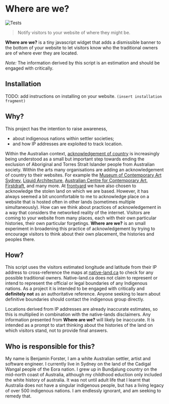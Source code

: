 # Where are we?
![Tests](https://github.com/e-e-e/where-are-we/workflows/Tests/badge.svg)

> Notify visitors to your website of where they might be.

**Where are we?** is a tiny javascript widget that adds a dismissible banner to the bottom of your website to let visitors know who the traditional owners are of where ever they are located.

_Note:_ The information derived by this script is an estimation and should be engaged with critically.

## Installation

TODO: add instructions on installing on your website.
`(insert installation fragment)`

## Why?

This project has the intention to raise awareness,

- about indigenous nations within settler societies;
- and how IP addresses are exploited to track location.

Within the Australian context, [acknowledgement of country](https://www.reconciliation.org.au/wp-content/uploads/2017/11/Welcome-to-and-Acknowledgement-of-Country.pdf) is increasingly being understood as a small but important step towards ending the exclusion of Aboriginal and Torres Strait Islander people from Australian society. Within the arts many organisations are adding an acknowledgement of country to their websites. For example the [Museum of Contemporary Art Sydney](www.mca.com.au), [Liquid Architecture](https://liquidarchitecture.org.au/info), [Australian Centre for Contemporary Art](https://acca.melbourne/), [Firstdraft](https://firstdraft.org.au/), and many more. At [frontyard](www.frontyardprojects.org) we have also chosen to acknowledge the stolen land on which we are based. However, it has always seemed a bit uncomfortable to me to acknowledge place on a website that is hosted often in other lands (sometimes multiple simultaneously). How can we think about practices of acknowledgement in a way that considers the networked reality of the internet. Visitors are coming to your website from many places, each with their own particular histories, their own particular forgetings. **Where are we?** is an small experiment in broadening this practice of acknowledgement by trying to encourage visitors to think about their own placement, the histories and peoples there.

## How?

This script uses the visitors estimated longitude and latitude from their IP address to cross-reference the maps at [native-land.ca](https://native-land.ca/) to check for any possible traditional owners. Native-land.ca does not claim to represent or intend to represent the official or legal boundaries of any Indigenous nations. As a project it is intended to be engaged with critically and **definitely not** as an authoritative reference. Anyone seeking to learn about definitive boundaries should contact the indigenous group directly.

Locations derived from IP addresses are already inaccurate estimates, so this is multiplied in combination with the native-lands disclaimers. Any information presented from **Where are we?** will likely be inaccurate. It is intended as a prompt to start thinking about the histories of the land on which visitors stand, not to provide final answers.

## Who is responsible for this?

My name is Benjamin Forster, I am a white Australian settler, artist and software engineer. I currently live in Sydney on the land of the Cadigal Wangal people of the Eora nation. I grew up in Bundjalung country on the mid-north coast of Australia, although my childhood eduction only included the white history of australia. It was not until adult life that I learnt that Australia does not have a singular indigenous people, but has a living legacy of over 500 indigenous nations. I am endlessly ignorant, and am seeking to remedy that.
